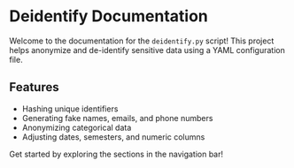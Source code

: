 # Deidentify Documentation

Welcome to the documentation for the `deidentify.py` script! This project helps anonymize and de-identify sensitive data using a YAML configuration file.

## Features
- Hashing unique identifiers
- Generating fake names, emails, and phone numbers
- Anonymizing categorical data
- Adjusting dates, semesters, and numeric columns

Get started by exploring the sections in the navigation bar!
